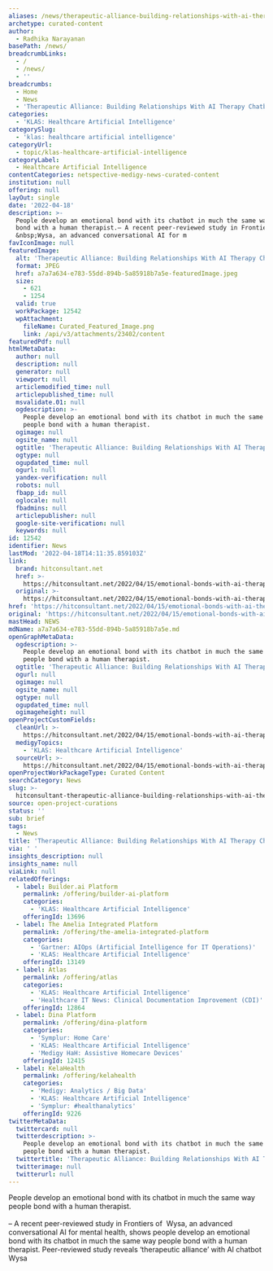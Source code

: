 ```yaml
---
aliases: /news/therapeutic-alliance-building-relationships-with-ai-therapy-chatbots
archetype: curated-content
author:
  - Radhika Narayanan
basePath: /news/
breadcrumbLinks:
  - /
  - /news/
  - ''
breadcrumbs:
  - Home
  - News
  - 'Therapeutic Alliance: Building Relationships With AI Therapy Chatbots'
categories:
  - 'KLAS: Healthcare Artificial Intelligence'
categorySlug:
  - 'klas: healthcare artificial intelligence'
categoryUrl:
  - topic/klas-healthcare-artificial-intelligence
categoryLabel:
  - Healthcare Artificial Intelligence
contentCategories: netspective-medigy-news-curated-content
institution: null
offering: null
layOut: single
date: '2022-04-18'
description: >-
  People develop an emotional bond with its chatbot in much the same way people
  bond with a human therapist.– A recent peer-reviewed study in Frontiers of
  &nbsp;Wysa, an advanced conversational AI for m
favIconImage: null
featuredImage:
  alt: 'Therapeutic Alliance: Building Relationships With AI Therapy Chatbots'
  format: JPEG
  href: a7a7a634-e783-55dd-894b-5a85918b7a5e-featuredImage.jpeg
  size:
    - 621
    - 1254
  valid: true
  workPackage: 12542
  wpAttachment:
    fileName: Curated_Featured_Image.png
    link: /api/v3/attachments/23402/content
featuredPdf: null
htmlMetaData:
  author: null
  description: null
  generator: null
  viewport: null
  articlemodified_time: null
  articlepublished_time: null
  msvalidate.01: null
  ogdescription: >-
    People develop an emotional bond with its chatbot in much the same way
    people bond with a human therapist.
  ogimage: null
  ogsite_name: null
  ogtitle: 'Therapeutic Alliance: Building Relationships With AI Therapy Chatbots'
  ogtype: null
  ogupdated_time: null
  ogurl: null
  yandex-verification: null
  robots: null
  fbapp_id: null
  oglocale: null
  fbadmins: null
  articlepublisher: null
  google-site-verification: null
  keywords: null
id: 12542
identifier: News
lastMod: '2022-04-18T14:11:35.859103Z'
link:
  brand: hitconsultant.net
  href: >-
    https://hitconsultant.net/2022/04/15/emotional-bonds-with-ai-therapy-chatbots/
  original: >-
    https://hitconsultant.net/2022/04/15/emotional-bonds-with-ai-therapy-chatbots/
href: 'https://hitconsultant.net/2022/04/15/emotional-bonds-with-ai-therapy-chatbots/'
original: 'https://hitconsultant.net/2022/04/15/emotional-bonds-with-ai-therapy-chatbots/'
mastHead: NEWS
mdName: a7a7a634-e783-55dd-894b-5a85918b7a5e.md
openGraphMetaData:
  ogdescription: >-
    People develop an emotional bond with its chatbot in much the same way
    people bond with a human therapist.
  ogtitle: 'Therapeutic Alliance: Building Relationships With AI Therapy Chatbots'
  ogurl: null
  ogimage: null
  ogsite_name: null
  ogtype: null
  ogupdated_time: null
  ogimageheight: null
openProjectCustomFields:
  cleanUrl: >-
    https://hitconsultant.net/2022/04/15/emotional-bonds-with-ai-therapy-chatbots/
  medigyTopics:
    - 'KLAS: Healthcare Artificial Intelligence'
  sourceUrl: >-
    https://hitconsultant.net/2022/04/15/emotional-bonds-with-ai-therapy-chatbots/
openProjectWorkPackageType: Curated Content
searchCategory: News
slug: >-
  hitconsultant-therapeutic-alliance-building-relationships-with-ai-therapy-chatbots
source: open-project-curations
status: ''
sub: brief
tags:
  - News
title: 'Therapeutic Alliance: Building Relationships With AI Therapy Chatbots'
via: ' '
insights_description: null
insights_name: null
viaLink: null
relatedOfferings:
  - label: Builder.ai Platform
    permalink: /offering/builder-ai-platform
    categories:
      - 'KLAS: Healthcare Artificial Intelligence'
    offeringId: 13696
  - label: The Amelia Integrated Platform
    permalink: /offering/the-amelia-integrated-platform
    categories:
      - 'Gartner: AIOps (Artificial Intelligence for IT Operations)'
      - 'KLAS: Healthcare Artificial Intelligence'
    offeringId: 13149
  - label: Atlas
    permalink: /offering/atlas
    categories:
      - 'KLAS: Healthcare Artificial Intelligence'
      - 'Healthcare IT News: Clinical Documentation Improvement (CDI)'
    offeringId: 12864
  - label: Dina Platform
    permalink: /offering/dina-platform
    categories:
      - 'Symplur: Home Care'
      - 'KLAS: Healthcare Artificial Intelligence'
      - 'Medigy HaH: Assistive Homecare Devices'
    offeringId: 12415
  - label: KelaHealth
    permalink: /offering/kelahealth
    categories:
      - 'Medigy: Analytics / Big Data'
      - 'KLAS: Healthcare Artificial Intelligence'
      - 'Symplur: #healthanalytics'
    offeringId: 9226
twitterMetaData:
  twittercard: null
  twitterdescription: >-
    People develop an emotional bond with its chatbot in much the same way
    people bond with a human therapist.
  twittertitle: 'Therapeutic Alliance: Building Relationships With AI Therapy Chatbots'
  twitterimage: null
  twitterurl: null
---
```

<p>People develop an emotional bond with its chatbot in much the same way people bond with a human therapist.<br><br>– A recent peer-reviewed study in Frontiers of &nbsp;Wysa, an advanced conversational AI for mental health, shows people develop an emotional bond with its chatbot in much the same way people bond with a human therapist.
Peer-reviewed study reveals ‘therapeutic alliance’ with AI chatbot Wysa</p>